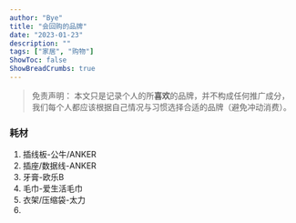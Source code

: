 ```yaml
---
author: "Bye"
title: "会回购的品牌"
date: "2023-01-23"
description: ""
tags: ["家居", "购物"]
ShowToc: false
ShowBreadCrumbs: true
---
```

> 免责声明： 本文只是记录个人的所**喜欢**的品牌，并不构成任何推广成分，我们每个人都应该根据自己情况与习惯选择合适的品牌（避免冲动消费）。

### 耗材
1. 插线板-公牛/ANKER
2. 插座/数据线-ANKER
3. 牙膏-欧乐B
4. 毛巾-爱生活毛巾
5. 衣架/压缩袋-太力
6. 